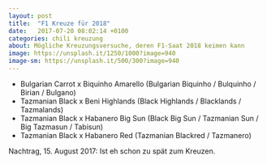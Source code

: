 ```yaml
---
layout: post
title:  "F1 Kreuze für 2018"
date:   2017-07-20 08:02:14 +0100
categories: chili kreuzung
about: Mögliche Kreuzungsversuche, deren F1-Saat 2018 keimen kann
image: https://unsplash.it/1250/1000?image=940
image-sm: https://unsplash.it/500/300?image=940
---
```


- Bulgarian Carrot x Biquinho Amarello (Bulgarian Biquinho / Bulquinho / Birian / Bulgano)
- Tazmanian Black x Beni Highlands (Black Highlands / Blacklands / Tazmalands)
- Tazmanian Black x Habanero Big Sun (Black Big Sun / Tazmanian Sun / Big Tazmasun / Tabisun)
- Tazmanian Black x Habanero Red (Tazmanian Blackred / Tazmanero)

Nachtrag, 15. August 2017: Ist eh schon zu spät zum Kreuzen.
